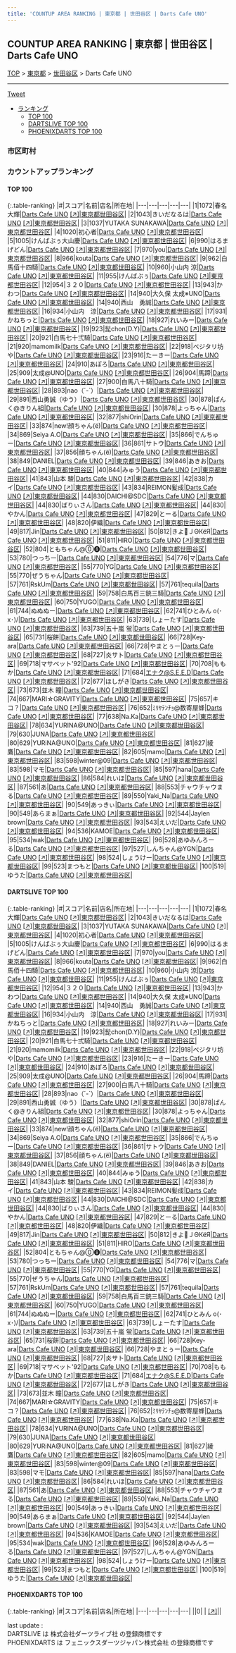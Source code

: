 ```yaml
---
title: 'COUNTUP AREA RANKING | 東京都 | 世田谷区 | Darts Cafe UNO'
---
```

## COUNTUP AREA RANKING | 東京都 | 世田谷区 | Darts Cafe UNO

[TOP](/darts/rank/) > [東京都](/darts/rank/東京都/) > [世田谷区](/darts/rank/東京都/世田谷区/) > Darts Cafe UNO

___

<a href="https://twitter.com/share?ref_src=twsrc%5Etfw" data-text="COUNTUP AREA RANKING | 東京都世田谷区Darts Cafe UNO" class="twitter-share-button" data-hashtags="DARTSLIVE,PHOENIXDARTS,darts,ダーツ" data-show-count="false">Tweet</a>

* [ランキング](#カウントアップランキング)
    * [TOP 100](#top-100)
    * [DARTSLIVE TOP 100](#dartslive-top-100)
    * [PHOENIXDARTS TOP 100](#phoenixdarts-top-100)

### 市区町村

<ul>

</ul>

### カウントアップランキング

#### TOP 100



{:.table-ranking}
|#|スコア|名前|店名|所在地|
|---|---|---|---|---|
|1|1072|<span class="rank-name-dl">春名 大輝</span>|<a href="/darts/rank/shops/db6a1826baa3537f774c926eb736cb5a.html">Darts Cafe UNO</a> <a href="https://search.dartslive.com/jp/shop/db6a1826baa3537f774c926eb736cb5a">[↗]</a>|<a href="/darts/rank/東京都/世田谷区">東京都世田谷区</a>|
|2|1043|<span class="rank-name-dl">きいだなるは</span>|<a href="/darts/rank/shops/db6a1826baa3537f774c926eb736cb5a.html">Darts Cafe UNO</a> <a href="https://search.dartslive.com/jp/shop/db6a1826baa3537f774c926eb736cb5a">[↗]</a>|<a href="/darts/rank/東京都/世田谷区">東京都世田谷区</a>|
|3|1037|<span class="rank-name-dl">YUTAKA SUNAKAWA</span>|<a href="/darts/rank/shops/db6a1826baa3537f774c926eb736cb5a.html">Darts Cafe UNO</a> <a href="https://search.dartslive.com/jp/shop/db6a1826baa3537f774c926eb736cb5a">[↗]</a>|<a href="/darts/rank/東京都/世田谷区">東京都世田谷区</a>|
|4|1020|<span class="rank-name-dl">初心者</span>|<a href="/darts/rank/shops/db6a1826baa3537f774c926eb736cb5a.html">Darts Cafe UNO</a> <a href="https://search.dartslive.com/jp/shop/db6a1826baa3537f774c926eb736cb5a">[↗]</a>|<a href="/darts/rank/東京都/世田谷区">東京都世田谷区</a>|
|5|1005|<span class="rank-name-dl">けんばぶぅ大山慶</span>|<a href="/darts/rank/shops/db6a1826baa3537f774c926eb736cb5a.html">Darts Cafe UNO</a> <a href="https://search.dartslive.com/jp/shop/db6a1826baa3537f774c926eb736cb5a">[↗]</a>|<a href="/darts/rank/東京都/世田谷区">東京都世田谷区</a>|
|6|990|<span class="rank-name-dl">はるまげどん</span>|<a href="/darts/rank/shops/db6a1826baa3537f774c926eb736cb5a.html">Darts Cafe UNO</a> <a href="https://search.dartslive.com/jp/shop/db6a1826baa3537f774c926eb736cb5a">[↗]</a>|<a href="/darts/rank/東京都/世田谷区">東京都世田谷区</a>|
|7|970|<span class="rank-name-dl">you</span>|<a href="/darts/rank/shops/db6a1826baa3537f774c926eb736cb5a.html">Darts Cafe UNO</a> <a href="https://search.dartslive.com/jp/shop/db6a1826baa3537f774c926eb736cb5a">[↗]</a>|<a href="/darts/rank/東京都/世田谷区">東京都世田谷区</a>|
|8|966|<span class="rank-name-dl">kouta</span>|<a href="/darts/rank/shops/db6a1826baa3537f774c926eb736cb5a.html">Darts Cafe UNO</a> <a href="https://search.dartslive.com/jp/shop/db6a1826baa3537f774c926eb736cb5a">[↗]</a>|<a href="/darts/rank/東京都/世田谷区">東京都世田谷区</a>|
|9|962|<span class="rank-name-dl">白馬佰十四騎</span>|<a href="/darts/rank/shops/db6a1826baa3537f774c926eb736cb5a.html">Darts Cafe UNO</a> <a href="https://search.dartslive.com/jp/shop/db6a1826baa3537f774c926eb736cb5a">[↗]</a>|<a href="/darts/rank/東京都/世田谷区">東京都世田谷区</a>|
|10|960|<span class="rank-name-dl">小山内 涼</span>|<a href="/darts/rank/shops/db6a1826baa3537f774c926eb736cb5a.html">Darts Cafe UNO</a> <a href="https://search.dartslive.com/jp/shop/db6a1826baa3537f774c926eb736cb5a">[↗]</a>|<a href="/darts/rank/東京都/世田谷区">東京都世田谷区</a>|
|11|955|<span class="rank-name-dl">けんばぶぅ</span>|<a href="/darts/rank/shops/db6a1826baa3537f774c926eb736cb5a.html">Darts Cafe UNO</a> <a href="https://search.dartslive.com/jp/shop/db6a1826baa3537f774c926eb736cb5a">[↗]</a>|<a href="/darts/rank/東京都/世田谷区">東京都世田谷区</a>|
|12|954|<span class="rank-name-dl">３２０</span>|<a href="/darts/rank/shops/db6a1826baa3537f774c926eb736cb5a.html">Darts Cafe UNO</a> <a href="https://search.dartslive.com/jp/shop/db6a1826baa3537f774c926eb736cb5a">[↗]</a>|<a href="/darts/rank/東京都/世田谷区">東京都世田谷区</a>|
|13|943|<span class="rank-name-dl">かわつ</span>|<a href="/darts/rank/shops/db6a1826baa3537f774c926eb736cb5a.html">Darts Cafe UNO</a> <a href="https://search.dartslive.com/jp/shop/db6a1826baa3537f774c926eb736cb5a">[↗]</a>|<a href="/darts/rank/東京都/世田谷区">東京都世田谷区</a>|
|14|940|<span class="rank-name-dl">大久保 太成※UNO</span>|<a href="/darts/rank/shops/db6a1826baa3537f774c926eb736cb5a.html">Darts Cafe UNO</a> <a href="https://search.dartslive.com/jp/shop/db6a1826baa3537f774c926eb736cb5a">[↗]</a>|<a href="/darts/rank/東京都/世田谷区">東京都世田谷区</a>|
|14|940|<span class="rank-name-dl">西山　勇誠</span>|<a href="/darts/rank/shops/db6a1826baa3537f774c926eb736cb5a.html">Darts Cafe UNO</a> <a href="https://search.dartslive.com/jp/shop/db6a1826baa3537f774c926eb736cb5a">[↗]</a>|<a href="/darts/rank/東京都/世田谷区">東京都世田谷区</a>|
|16|934|<span class="rank-name-dl">小山内　涼</span>|<a href="/darts/rank/shops/db6a1826baa3537f774c926eb736cb5a.html">Darts Cafe UNO</a> <a href="https://search.dartslive.com/jp/shop/db6a1826baa3537f774c926eb736cb5a">[↗]</a>|<a href="/darts/rank/東京都/世田谷区">東京都世田谷区</a>|
|17|931|<span class="rank-name-dl">かねちっと</span>|<a href="/darts/rank/shops/db6a1826baa3537f774c926eb736cb5a.html">Darts Cafe UNO</a> <a href="https://search.dartslive.com/jp/shop/db6a1826baa3537f774c926eb736cb5a">[↗]</a>|<a href="/darts/rank/東京都/世田谷区">東京都世田谷区</a>|
|18|927|<span class="rank-name-dl">れいみー</span>|<a href="/darts/rank/shops/db6a1826baa3537f774c926eb736cb5a.html">Darts Cafe UNO</a> <a href="https://search.dartslive.com/jp/shop/db6a1826baa3537f774c926eb736cb5a">[↗]</a>|<a href="/darts/rank/東京都/世田谷区">東京都世田谷区</a>|
|19|923|<span class="rank-name-dl">髭chon(D.Y)</span>|<a href="/darts/rank/shops/db6a1826baa3537f774c926eb736cb5a.html">Darts Cafe UNO</a> <a href="https://search.dartslive.com/jp/shop/db6a1826baa3537f774c926eb736cb5a">[↗]</a>|<a href="/darts/rank/東京都/世田谷区">東京都世田谷区</a>|
|20|921|<span class="rank-name-dl">白馬七十弍騎</span>|<a href="/darts/rank/shops/db6a1826baa3537f774c926eb736cb5a.html">Darts Cafe UNO</a> <a href="https://search.dartslive.com/jp/shop/db6a1826baa3537f774c926eb736cb5a">[↗]</a>|<a href="/darts/rank/東京都/世田谷区">東京都世田谷区</a>|
|21|920|<span class="rank-name-dl">mamomilk</span>|<a href="/darts/rank/shops/db6a1826baa3537f774c926eb736cb5a.html">Darts Cafe UNO</a> <a href="https://search.dartslive.com/jp/shop/db6a1826baa3537f774c926eb736cb5a">[↗]</a>|<a href="/darts/rank/東京都/世田谷区">東京都世田谷区</a>|
|22|918|<span class="rank-name-dl">ベジタリ坊や</span>|<a href="/darts/rank/shops/db6a1826baa3537f774c926eb736cb5a.html">Darts Cafe UNO</a> <a href="https://search.dartslive.com/jp/shop/db6a1826baa3537f774c926eb736cb5a">[↗]</a>|<a href="/darts/rank/東京都/世田谷区">東京都世田谷区</a>|
|23|916|<span class="rank-name-dl">たーきー</span>|<a href="/darts/rank/shops/db6a1826baa3537f774c926eb736cb5a.html">Darts Cafe UNO</a> <a href="https://search.dartslive.com/jp/shop/db6a1826baa3537f774c926eb736cb5a">[↗]</a>|<a href="/darts/rank/東京都/世田谷区">東京都世田谷区</a>|
|24|910|<span class="rank-name-dl">あぽろ</span>|<a href="/darts/rank/shops/db6a1826baa3537f774c926eb736cb5a.html">Darts Cafe UNO</a> <a href="https://search.dartslive.com/jp/shop/db6a1826baa3537f774c926eb736cb5a">[↗]</a>|<a href="/darts/rank/東京都/世田谷区">東京都世田谷区</a>|
|25|909|<span class="rank-name-dl">太成@UNO</span>|<a href="/darts/rank/shops/db6a1826baa3537f774c926eb736cb5a.html">Darts Cafe UNO</a> <a href="https://search.dartslive.com/jp/shop/db6a1826baa3537f774c926eb736cb5a">[↗]</a>|<a href="/darts/rank/東京都/世田谷区">東京都世田谷区</a>|
|26|904|<span class="rank-name-dl">馬蹄</span>|<a href="/darts/rank/shops/db6a1826baa3537f774c926eb736cb5a.html">Darts Cafe UNO</a> <a href="https://search.dartslive.com/jp/shop/db6a1826baa3537f774c926eb736cb5a">[↗]</a>|<a href="/darts/rank/東京都/世田谷区">東京都世田谷区</a>|
|27|900|<span class="rank-name-dl">白馬八十騎</span>|<a href="/darts/rank/shops/db6a1826baa3537f774c926eb736cb5a.html">Darts Cafe UNO</a> <a href="https://search.dartslive.com/jp/shop/db6a1826baa3537f774c926eb736cb5a">[↗]</a>|<a href="/darts/rank/東京都/世田谷区">東京都世田谷区</a>|
|28|893|<span class="rank-name-dl">nao（´-`）</span>|<a href="/darts/rank/shops/db6a1826baa3537f774c926eb736cb5a.html">Darts Cafe UNO</a> <a href="https://search.dartslive.com/jp/shop/db6a1826baa3537f774c926eb736cb5a">[↗]</a>|<a href="/darts/rank/東京都/世田谷区">東京都世田谷区</a>|
|29|891|<span class="rank-name-dl">西山勇誠（ゆう）</span>|<a href="/darts/rank/shops/db6a1826baa3537f774c926eb736cb5a.html">Darts Cafe UNO</a> <a href="https://search.dartslive.com/jp/shop/db6a1826baa3537f774c926eb736cb5a">[↗]</a>|<a href="/darts/rank/東京都/世田谷区">東京都世田谷区</a>|
|30|878|<span class="rank-name-dl">ぱんく@きりん組</span>|<a href="/darts/rank/shops/db6a1826baa3537f774c926eb736cb5a.html">Darts Cafe UNO</a> <a href="https://search.dartslive.com/jp/shop/db6a1826baa3537f774c926eb736cb5a">[↗]</a>|<a href="/darts/rank/東京都/世田谷区">東京都世田谷区</a>|
|30|878|<span class="rank-name-dl">よっちゃん</span>|<a href="/darts/rank/shops/db6a1826baa3537f774c926eb736cb5a.html">Darts Cafe UNO</a> <a href="https://search.dartslive.com/jp/shop/db6a1826baa3537f774c926eb736cb5a">[↗]</a>|<a href="/darts/rank/東京都/世田谷区">東京都世田谷区</a>|
|32|877|<span class="rank-name-dl">shiOrin</span>|<a href="/darts/rank/shops/db6a1826baa3537f774c926eb736cb5a.html">Darts Cafe UNO</a> <a href="https://search.dartslive.com/jp/shop/db6a1826baa3537f774c926eb736cb5a">[↗]</a>|<a href="/darts/rank/東京都/世田谷区">東京都世田谷区</a>|
|33|874|<span class="rank-name-dl">new!顔ちゃん(ё)</span>|<a href="/darts/rank/shops/db6a1826baa3537f774c926eb736cb5a.html">Darts Cafe UNO</a> <a href="https://search.dartslive.com/jp/shop/db6a1826baa3537f774c926eb736cb5a">[↗]</a>|<a href="/darts/rank/東京都/世田谷区">東京都世田谷区</a>|
|34|869|<span class="rank-name-dl">Seiya A.O</span>|<a href="/darts/rank/shops/db6a1826baa3537f774c926eb736cb5a.html">Darts Cafe UNO</a> <a href="https://search.dartslive.com/jp/shop/db6a1826baa3537f774c926eb736cb5a">[↗]</a>|<a href="/darts/rank/東京都/世田谷区">東京都世田谷区</a>|
|35|866|<span class="rank-name-dl">でんちゅー</span>|<a href="/darts/rank/shops/db6a1826baa3537f774c926eb736cb5a.html">Darts Cafe UNO</a> <a href="https://search.dartslive.com/jp/shop/db6a1826baa3537f774c926eb736cb5a">[↗]</a>|<a href="/darts/rank/東京都/世田谷区">東京都世田谷区</a>|
|36|861|<span class="rank-name-dl">サトウ</span>|<a href="/darts/rank/shops/db6a1826baa3537f774c926eb736cb5a.html">Darts Cafe UNO</a> <a href="https://search.dartslive.com/jp/shop/db6a1826baa3537f774c926eb736cb5a">[↗]</a>|<a href="/darts/rank/東京都/世田谷区">東京都世田谷区</a>|
|37|856|<span class="rank-name-dl">顔ちゃん(ё)</span>|<a href="/darts/rank/shops/db6a1826baa3537f774c926eb736cb5a.html">Darts Cafe UNO</a> <a href="https://search.dartslive.com/jp/shop/db6a1826baa3537f774c926eb736cb5a">[↗]</a>|<a href="/darts/rank/東京都/世田谷区">東京都世田谷区</a>|
|38|849|<span class="rank-name-dl">DANIEL</span>|<a href="/darts/rank/shops/db6a1826baa3537f774c926eb736cb5a.html">Darts Cafe UNO</a> <a href="https://search.dartslive.com/jp/shop/db6a1826baa3537f774c926eb736cb5a">[↗]</a>|<a href="/darts/rank/東京都/世田谷区">東京都世田谷区</a>|
|39|846|<span class="rank-name-dl">あきお</span>|<a href="/darts/rank/shops/db6a1826baa3537f774c926eb736cb5a.html">Darts Cafe UNO</a> <a href="https://search.dartslive.com/jp/shop/db6a1826baa3537f774c926eb736cb5a">[↗]</a>|<a href="/darts/rank/東京都/世田谷区">東京都世田谷区</a>|
|40|844|<span class="rank-name-dl">みゅう</span>|<a href="/darts/rank/shops/db6a1826baa3537f774c926eb736cb5a.html">Darts Cafe UNO</a> <a href="https://search.dartslive.com/jp/shop/db6a1826baa3537f774c926eb736cb5a">[↗]</a>|<a href="/darts/rank/東京都/世田谷区">東京都世田谷区</a>|
|41|843|<span class="rank-name-dl">山本 駿</span>|<a href="/darts/rank/shops/db6a1826baa3537f774c926eb736cb5a.html">Darts Cafe UNO</a> <a href="https://search.dartslive.com/jp/shop/db6a1826baa3537f774c926eb736cb5a">[↗]</a>|<a href="/darts/rank/東京都/世田谷区">東京都世田谷区</a>|
|42|838|<span class="rank-name-dl">カイ</span>|<a href="/darts/rank/shops/db6a1826baa3537f774c926eb736cb5a.html">Darts Cafe UNO</a> <a href="https://search.dartslive.com/jp/shop/db6a1826baa3537f774c926eb736cb5a">[↗]</a>|<a href="/darts/rank/東京都/世田谷区">東京都世田谷区</a>|
|43|834|<span class="rank-name-dl">REIMON髪成</span>|<a href="/darts/rank/shops/db6a1826baa3537f774c926eb736cb5a.html">Darts Cafe UNO</a> <a href="https://search.dartslive.com/jp/shop/db6a1826baa3537f774c926eb736cb5a">[↗]</a>|<a href="/darts/rank/東京都/世田谷区">東京都世田谷区</a>|
|44|830|<span class="rank-name-dl">DAICHI@SDC</span>|<a href="/darts/rank/shops/db6a1826baa3537f774c926eb736cb5a.html">Darts Cafe UNO</a> <a href="https://search.dartslive.com/jp/shop/db6a1826baa3537f774c926eb736cb5a">[↗]</a>|<a href="/darts/rank/東京都/世田谷区">東京都世田谷区</a>|
|44|830|<span class="rank-name-dl">ばりぃさん</span>|<a href="/darts/rank/shops/db6a1826baa3537f774c926eb736cb5a.html">Darts Cafe UNO</a> <a href="https://search.dartslive.com/jp/shop/db6a1826baa3537f774c926eb736cb5a">[↗]</a>|<a href="/darts/rank/東京都/世田谷区">東京都世田谷区</a>|
|44|830|<span class="rank-name-dl">やかん</span>|<a href="/darts/rank/shops/db6a1826baa3537f774c926eb736cb5a.html">Darts Cafe UNO</a> <a href="https://search.dartslive.com/jp/shop/db6a1826baa3537f774c926eb736cb5a">[↗]</a>|<a href="/darts/rank/東京都/世田谷区">東京都世田谷区</a>|
|47|829|<span class="rank-name-dl">とーる</span>|<a href="/darts/rank/shops/db6a1826baa3537f774c926eb736cb5a.html">Darts Cafe UNO</a> <a href="https://search.dartslive.com/jp/shop/db6a1826baa3537f774c926eb736cb5a">[↗]</a>|<a href="/darts/rank/東京都/世田谷区">東京都世田谷区</a>|
|48|820|<span class="rank-name-dl">伊織</span>|<a href="/darts/rank/shops/db6a1826baa3537f774c926eb736cb5a.html">Darts Cafe UNO</a> <a href="https://search.dartslive.com/jp/shop/db6a1826baa3537f774c926eb736cb5a">[↗]</a>|<a href="/darts/rank/東京都/世田谷区">東京都世田谷区</a>|
|49|817|<span class="rank-name-dl">Jin</span>|<a href="/darts/rank/shops/db6a1826baa3537f774c926eb736cb5a.html">Darts Cafe UNO</a> <a href="https://search.dartslive.com/jp/shop/db6a1826baa3537f774c926eb736cb5a">[↗]</a>|<a href="/darts/rank/東京都/世田谷区">東京都世田谷区</a>|
|50|812|<span class="rank-name-dl">きよＪΘКёЯ</span>|<a href="/darts/rank/shops/db6a1826baa3537f774c926eb736cb5a.html">Darts Cafe UNO</a> <a href="https://search.dartslive.com/jp/shop/db6a1826baa3537f774c926eb736cb5a">[↗]</a>|<a href="/darts/rank/東京都/世田谷区">東京都世田谷区</a>|
|51|811|<span class="rank-name-dl">HIRO</span>|<a href="/darts/rank/shops/db6a1826baa3537f774c926eb736cb5a.html">Darts Cafe UNO</a> <a href="https://search.dartslive.com/jp/shop/db6a1826baa3537f774c926eb736cb5a">[↗]</a>|<a href="/darts/rank/東京都/世田谷区">東京都世田谷区</a>|
|52|804|<span class="rank-name-dl">ともちゃん@⓪❽</span>|<a href="/darts/rank/shops/db6a1826baa3537f774c926eb736cb5a.html">Darts Cafe UNO</a> <a href="https://search.dartslive.com/jp/shop/db6a1826baa3537f774c926eb736cb5a">[↗]</a>|<a href="/darts/rank/東京都/世田谷区">東京都世田谷区</a>|
|53|780|<span class="rank-name-dl">つっちー</span>|<a href="/darts/rank/shops/db6a1826baa3537f774c926eb736cb5a.html">Darts Cafe UNO</a> <a href="https://search.dartslive.com/jp/shop/db6a1826baa3537f774c926eb736cb5a">[↗]</a>|<a href="/darts/rank/東京都/世田谷区">東京都世田谷区</a>|
|54|776|<span class="rank-name-dl">マ</span>|<a href="/darts/rank/shops/db6a1826baa3537f774c926eb736cb5a.html">Darts Cafe UNO</a> <a href="https://search.dartslive.com/jp/shop/db6a1826baa3537f774c926eb736cb5a">[↗]</a>|<a href="/darts/rank/東京都/世田谷区">東京都世田谷区</a>|
|55|770|<span class="rank-name-dl">YG</span>|<a href="/darts/rank/shops/db6a1826baa3537f774c926eb736cb5a.html">Darts Cafe UNO</a> <a href="https://search.dartslive.com/jp/shop/db6a1826baa3537f774c926eb736cb5a">[↗]</a>|<a href="/darts/rank/東京都/世田谷区">東京都世田谷区</a>|
|55|770|<span class="rank-name-dl">ぜうちゃん</span>|<a href="/darts/rank/shops/db6a1826baa3537f774c926eb736cb5a.html">Darts Cafe UNO</a> <a href="https://search.dartslive.com/jp/shop/db6a1826baa3537f774c926eb736cb5a">[↗]</a>|<a href="/darts/rank/東京都/世田谷区">東京都世田谷区</a>|
|57|761|<span class="rank-name-dl">RskUm</span>|<a href="/darts/rank/shops/db6a1826baa3537f774c926eb736cb5a.html">Darts Cafe UNO</a> <a href="https://search.dartslive.com/jp/shop/db6a1826baa3537f774c926eb736cb5a">[↗]</a>|<a href="/darts/rank/東京都/世田谷区">東京都世田谷区</a>|
|57|761|<span class="rank-name-dl">tequila</span>|<a href="/darts/rank/shops/db6a1826baa3537f774c926eb736cb5a.html">Darts Cafe UNO</a> <a href="https://search.dartslive.com/jp/shop/db6a1826baa3537f774c926eb736cb5a">[↗]</a>|<a href="/darts/rank/東京都/世田谷区">東京都世田谷区</a>|
|59|758|<span class="rank-name-dl">白馬百三銃三騎</span>|<a href="/darts/rank/shops/db6a1826baa3537f774c926eb736cb5a.html">Darts Cafe UNO</a> <a href="https://search.dartslive.com/jp/shop/db6a1826baa3537f774c926eb736cb5a">[↗]</a>|<a href="/darts/rank/東京都/世田谷区">東京都世田谷区</a>|
|60|750|<span class="rank-name-dl">YUGO</span>|<a href="/darts/rank/shops/db6a1826baa3537f774c926eb736cb5a.html">Darts Cafe UNO</a> <a href="https://search.dartslive.com/jp/shop/db6a1826baa3537f774c926eb736cb5a">[↗]</a>|<a href="/darts/rank/東京都/世田谷区">東京都世田谷区</a>|
|61|744|<span class="rank-name-dl">ぬぬぬー</span>|<a href="/darts/rank/shops/db6a1826baa3537f774c926eb736cb5a.html">Darts Cafe UNO</a> <a href="https://search.dartslive.com/jp/shop/db6a1826baa3537f774c926eb736cb5a">[↗]</a>|<a href="/darts/rank/東京都/世田谷区">東京都世田谷区</a>|
|62|741|<span class="rank-name-dl">ひとみん o(･x･)/</span>|<a href="/darts/rank/shops/db6a1826baa3537f774c926eb736cb5a.html">Darts Cafe UNO</a> <a href="https://search.dartslive.com/jp/shop/db6a1826baa3537f774c926eb736cb5a">[↗]</a>|<a href="/darts/rank/東京都/世田谷区">東京都世田谷区</a>|
|63|739|<span class="rank-name-dl">しょーたす</span>|<a href="/darts/rank/shops/db6a1826baa3537f774c926eb736cb5a.html">Darts Cafe UNO</a> <a href="https://search.dartslive.com/jp/shop/db6a1826baa3537f774c926eb736cb5a">[↗]</a>|<a href="/darts/rank/東京都/世田谷区">東京都世田谷区</a>|
|63|739|<span class="rank-name-dl">五十嵐 蛍</span>|<a href="/darts/rank/shops/db6a1826baa3537f774c926eb736cb5a.html">Darts Cafe UNO</a> <a href="https://search.dartslive.com/jp/shop/db6a1826baa3537f774c926eb736cb5a">[↗]</a>|<a href="/darts/rank/東京都/世田谷区">東京都世田谷区</a>|
|65|731|<span class="rank-name-dl">桜餅</span>|<a href="/darts/rank/shops/db6a1826baa3537f774c926eb736cb5a.html">Darts Cafe UNO</a> <a href="https://search.dartslive.com/jp/shop/db6a1826baa3537f774c926eb736cb5a">[↗]</a>|<a href="/darts/rank/東京都/世田谷区">東京都世田谷区</a>|
|66|728|<span class="rank-name-dl">Key-ara</span>|<a href="/darts/rank/shops/db6a1826baa3537f774c926eb736cb5a.html">Darts Cafe UNO</a> <a href="https://search.dartslive.com/jp/shop/db6a1826baa3537f774c926eb736cb5a">[↗]</a>|<a href="/darts/rank/東京都/世田谷区">東京都世田谷区</a>|
|66|728|<span class="rank-name-dl">やまとぅー</span>|<a href="/darts/rank/shops/db6a1826baa3537f774c926eb736cb5a.html">Darts Cafe UNO</a> <a href="https://search.dartslive.com/jp/shop/db6a1826baa3537f774c926eb736cb5a">[↗]</a>|<a href="/darts/rank/東京都/世田谷区">東京都世田谷区</a>|
|68|727|<span class="rank-name-dl">炎サト</span>|<a href="/darts/rank/shops/db6a1826baa3537f774c926eb736cb5a.html">Darts Cafe UNO</a> <a href="https://search.dartslive.com/jp/shop/db6a1826baa3537f774c926eb736cb5a">[↗]</a>|<a href="/darts/rank/東京都/世田谷区">東京都世田谷区</a>|
|69|718|<span class="rank-name-dl">マサベット&#x27;92</span>|<a href="/darts/rank/shops/db6a1826baa3537f774c926eb736cb5a.html">Darts Cafe UNO</a> <a href="https://search.dartslive.com/jp/shop/db6a1826baa3537f774c926eb736cb5a">[↗]</a>|<a href="/darts/rank/東京都/世田谷区">東京都世田谷区</a>|
|70|708|<span class="rank-name-dl">ももか</span>|<a href="/darts/rank/shops/db6a1826baa3537f774c926eb736cb5a.html">Darts Cafe UNO</a> <a href="https://search.dartslive.com/jp/shop/db6a1826baa3537f774c926eb736cb5a">[↗]</a>|<a href="/darts/rank/東京都/世田谷区">東京都世田谷区</a>|
|71|684|<span class="rank-name-dl">エナク@S.E.E.D</span>|<a href="/darts/rank/shops/db6a1826baa3537f774c926eb736cb5a.html">Darts Cafe UNO</a> <a href="https://search.dartslive.com/jp/shop/db6a1826baa3537f774c926eb736cb5a">[↗]</a>|<a href="/darts/rank/東京都/世田谷区">東京都世田谷区</a>|
|72|677|<span class="rank-name-dl">ほしがき</span>|<a href="/darts/rank/shops/db6a1826baa3537f774c926eb736cb5a.html">Darts Cafe UNO</a> <a href="https://search.dartslive.com/jp/shop/db6a1826baa3537f774c926eb736cb5a">[↗]</a>|<a href="/darts/rank/東京都/世田谷区">東京都世田谷区</a>|
|73|673|<span class="rank-name-dl">並木 瞳</span>|<a href="/darts/rank/shops/db6a1826baa3537f774c926eb736cb5a.html">Darts Cafe UNO</a> <a href="https://search.dartslive.com/jp/shop/db6a1826baa3537f774c926eb736cb5a">[↗]</a>|<a href="/darts/rank/東京都/世田谷区">東京都世田谷区</a>|
|74|667|<span class="rank-name-dl">MARI☆GRAVITY</span>|<a href="/darts/rank/shops/db6a1826baa3537f774c926eb736cb5a.html">Darts Cafe UNO</a> <a href="https://search.dartslive.com/jp/shop/db6a1826baa3537f774c926eb736cb5a">[↗]</a>|<a href="/darts/rank/東京都/世田谷区">東京都世田谷区</a>|
|75|657|<span class="rank-name-dl">キコ？</span>|<a href="/darts/rank/shops/db6a1826baa3537f774c926eb736cb5a.html">Darts Cafe UNO</a> <a href="https://search.dartslive.com/jp/shop/db6a1826baa3537f774c926eb736cb5a">[↗]</a>|<a href="/darts/rank/東京都/世田谷区">東京都世田谷区</a>|
|76|652|<span class="rank-name-dl">ﾐﾘﾔﾃﾝﾁｮ@数寄屋蜂</span>|<a href="/darts/rank/shops/db6a1826baa3537f774c926eb736cb5a.html">Darts Cafe UNO</a> <a href="https://search.dartslive.com/jp/shop/db6a1826baa3537f774c926eb736cb5a">[↗]</a>|<a href="/darts/rank/東京都/世田谷区">東京都世田谷区</a>|
|77|638|<span class="rank-name-dl">Na.Ka</span>|<a href="/darts/rank/shops/db6a1826baa3537f774c926eb736cb5a.html">Darts Cafe UNO</a> <a href="https://search.dartslive.com/jp/shop/db6a1826baa3537f774c926eb736cb5a">[↗]</a>|<a href="/darts/rank/東京都/世田谷区">東京都世田谷区</a>|
|78|634|<span class="rank-name-dl">YURINA@UNO</span>|<a href="/darts/rank/shops/db6a1826baa3537f774c926eb736cb5a.html">Darts Cafe UNO</a> <a href="https://search.dartslive.com/jp/shop/db6a1826baa3537f774c926eb736cb5a">[↗]</a>|<a href="/darts/rank/東京都/世田谷区">東京都世田谷区</a>|
|79|630|<span class="rank-name-dl">JUNA</span>|<a href="/darts/rank/shops/db6a1826baa3537f774c926eb736cb5a.html">Darts Cafe UNO</a> <a href="https://search.dartslive.com/jp/shop/db6a1826baa3537f774c926eb736cb5a">[↗]</a>|<a href="/darts/rank/東京都/世田谷区">東京都世田谷区</a>|
|80|629|<span class="rank-name-dl">YURiNA@UNO</span>|<a href="/darts/rank/shops/db6a1826baa3537f774c926eb736cb5a.html">Darts Cafe UNO</a> <a href="https://search.dartslive.com/jp/shop/db6a1826baa3537f774c926eb736cb5a">[↗]</a>|<a href="/darts/rank/東京都/世田谷区">東京都世田谷区</a>|
|81|627|<span class="rank-name-dl">綾鷹</span>|<a href="/darts/rank/shops/db6a1826baa3537f774c926eb736cb5a.html">Darts Cafe UNO</a> <a href="https://search.dartslive.com/jp/shop/db6a1826baa3537f774c926eb736cb5a">[↗]</a>|<a href="/darts/rank/東京都/世田谷区">東京都世田谷区</a>|
|82|605|<span class="rank-name-dl">mamo</span>|<a href="/darts/rank/shops/db6a1826baa3537f774c926eb736cb5a.html">Darts Cafe UNO</a> <a href="https://search.dartslive.com/jp/shop/db6a1826baa3537f774c926eb736cb5a">[↗]</a>|<a href="/darts/rank/東京都/世田谷区">東京都世田谷区</a>|
|83|598|<span class="rank-name-dl">winter@09</span>|<a href="/darts/rank/shops/db6a1826baa3537f774c926eb736cb5a.html">Darts Cafe UNO</a> <a href="https://search.dartslive.com/jp/shop/db6a1826baa3537f774c926eb736cb5a">[↗]</a>|<a href="/darts/rank/東京都/世田谷区">東京都世田谷区</a>|
|83|598|<span class="rank-name-dl">マモ</span>|<a href="/darts/rank/shops/db6a1826baa3537f774c926eb736cb5a.html">Darts Cafe UNO</a> <a href="https://search.dartslive.com/jp/shop/db6a1826baa3537f774c926eb736cb5a">[↗]</a>|<a href="/darts/rank/東京都/世田谷区">東京都世田谷区</a>|
|85|597|<span class="rank-name-dl">hana</span>|<a href="/darts/rank/shops/db6a1826baa3537f774c926eb736cb5a.html">Darts Cafe UNO</a> <a href="https://search.dartslive.com/jp/shop/db6a1826baa3537f774c926eb736cb5a">[↗]</a>|<a href="/darts/rank/東京都/世田谷区">東京都世田谷区</a>|
|86|584|<span class="rank-name-dl">れいほ</span>|<a href="/darts/rank/shops/db6a1826baa3537f774c926eb736cb5a.html">Darts Cafe UNO</a> <a href="https://search.dartslive.com/jp/shop/db6a1826baa3537f774c926eb736cb5a">[↗]</a>|<a href="/darts/rank/東京都/世田谷区">東京都世田谷区</a>|
|87|561|<span class="rank-name-dl">あ</span>|<a href="/darts/rank/shops/db6a1826baa3537f774c926eb736cb5a.html">Darts Cafe UNO</a> <a href="https://search.dartslive.com/jp/shop/db6a1826baa3537f774c926eb736cb5a">[↗]</a>|<a href="/darts/rank/東京都/世田谷区">東京都世田谷区</a>|
|88|553|<span class="rank-name-dl">チャウチャウまる</span>|<a href="/darts/rank/shops/db6a1826baa3537f774c926eb736cb5a.html">Darts Cafe UNO</a> <a href="https://search.dartslive.com/jp/shop/db6a1826baa3537f774c926eb736cb5a">[↗]</a>|<a href="/darts/rank/東京都/世田谷区">東京都世田谷区</a>|
|89|550|<span class="rank-name-dl">Yaki_Na</span>|<a href="/darts/rank/shops/db6a1826baa3537f774c926eb736cb5a.html">Darts Cafe UNO</a> <a href="https://search.dartslive.com/jp/shop/db6a1826baa3537f774c926eb736cb5a">[↗]</a>|<a href="/darts/rank/東京都/世田谷区">東京都世田谷区</a>|
|90|549|<span class="rank-name-dl">あっきぃ</span>|<a href="/darts/rank/shops/db6a1826baa3537f774c926eb736cb5a.html">Darts Cafe UNO</a> <a href="https://search.dartslive.com/jp/shop/db6a1826baa3537f774c926eb736cb5a">[↗]</a>|<a href="/darts/rank/東京都/世田谷区">東京都世田谷区</a>|
|90|549|<span class="rank-name-dl">あらまぁ</span>|<a href="/darts/rank/shops/db6a1826baa3537f774c926eb736cb5a.html">Darts Cafe UNO</a> <a href="https://search.dartslive.com/jp/shop/db6a1826baa3537f774c926eb736cb5a">[↗]</a>|<a href="/darts/rank/東京都/世田谷区">東京都世田谷区</a>|
|92|544|<span class="rank-name-dl">Jaylen brown</span>|<a href="/darts/rank/shops/db6a1826baa3537f774c926eb736cb5a.html">Darts Cafe UNO</a> <a href="https://search.dartslive.com/jp/shop/db6a1826baa3537f774c926eb736cb5a">[↗]</a>|<a href="/darts/rank/東京都/世田谷区">東京都世田谷区</a>|
|93|543|<span class="rank-name-dl">えいだ</span>|<a href="/darts/rank/shops/db6a1826baa3537f774c926eb736cb5a.html">Darts Cafe UNO</a> <a href="https://search.dartslive.com/jp/shop/db6a1826baa3537f774c926eb736cb5a">[↗]</a>|<a href="/darts/rank/東京都/世田谷区">東京都世田谷区</a>|
|94|536|<span class="rank-name-dl">KAMOE</span>|<a href="/darts/rank/shops/db6a1826baa3537f774c926eb736cb5a.html">Darts Cafe UNO</a> <a href="https://search.dartslive.com/jp/shop/db6a1826baa3537f774c926eb736cb5a">[↗]</a>|<a href="/darts/rank/東京都/世田谷区">東京都世田谷区</a>|
|95|534|<span class="rank-name-dl">wak</span>|<a href="/darts/rank/shops/db6a1826baa3537f774c926eb736cb5a.html">Darts Cafe UNO</a> <a href="https://search.dartslive.com/jp/shop/db6a1826baa3537f774c926eb736cb5a">[↗]</a>|<a href="/darts/rank/東京都/世田谷区">東京都世田谷区</a>|
|96|528|<span class="rank-name-dl">あゆみんろーる</span>|<a href="/darts/rank/shops/db6a1826baa3537f774c926eb736cb5a.html">Darts Cafe UNO</a> <a href="https://search.dartslive.com/jp/shop/db6a1826baa3537f774c926eb736cb5a">[↗]</a>|<a href="/darts/rank/東京都/世田谷区">東京都世田谷区</a>|
|97|527|<span class="rank-name-dl">しんちゃん@YGN</span>|<a href="/darts/rank/shops/db6a1826baa3537f774c926eb736cb5a.html">Darts Cafe UNO</a> <a href="https://search.dartslive.com/jp/shop/db6a1826baa3537f774c926eb736cb5a">[↗]</a>|<a href="/darts/rank/東京都/世田谷区">東京都世田谷区</a>|
|98|524|<span class="rank-name-dl">しょうけー</span>|<a href="/darts/rank/shops/db6a1826baa3537f774c926eb736cb5a.html">Darts Cafe UNO</a> <a href="https://search.dartslive.com/jp/shop/db6a1826baa3537f774c926eb736cb5a">[↗]</a>|<a href="/darts/rank/東京都/世田谷区">東京都世田谷区</a>|
|99|523|<span class="rank-name-dl">まつもと</span>|<a href="/darts/rank/shops/db6a1826baa3537f774c926eb736cb5a.html">Darts Cafe UNO</a> <a href="https://search.dartslive.com/jp/shop/db6a1826baa3537f774c926eb736cb5a">[↗]</a>|<a href="/darts/rank/東京都/世田谷区">東京都世田谷区</a>|
|100|519|<span class="rank-name-dl">ゆうた</span>|<a href="/darts/rank/shops/db6a1826baa3537f774c926eb736cb5a.html">Darts Cafe UNO</a> <a href="https://search.dartslive.com/jp/shop/db6a1826baa3537f774c926eb736cb5a">[↗]</a>|<a href="/darts/rank/東京都/世田谷区">東京都世田谷区</a>|


#### DARTSLIVE TOP 100



{:.table-ranking}
|#|スコア|名前|店名|所在地|
|---|---|---|---|---|
|1|1072|<span class="rank-name-dl">春名 大輝</span>|<a href="/darts/rank/shops/db6a1826baa3537f774c926eb736cb5a.html">Darts Cafe UNO</a> <a href="https://search.dartslive.com/jp/shop/db6a1826baa3537f774c926eb736cb5a">[↗]</a>|<a href="/darts/rank/東京都/世田谷区">東京都世田谷区</a>|
|2|1043|<span class="rank-name-dl">きいだなるは</span>|<a href="/darts/rank/shops/db6a1826baa3537f774c926eb736cb5a.html">Darts Cafe UNO</a> <a href="https://search.dartslive.com/jp/shop/db6a1826baa3537f774c926eb736cb5a">[↗]</a>|<a href="/darts/rank/東京都/世田谷区">東京都世田谷区</a>|
|3|1037|<span class="rank-name-dl">YUTAKA SUNAKAWA</span>|<a href="/darts/rank/shops/db6a1826baa3537f774c926eb736cb5a.html">Darts Cafe UNO</a> <a href="https://search.dartslive.com/jp/shop/db6a1826baa3537f774c926eb736cb5a">[↗]</a>|<a href="/darts/rank/東京都/世田谷区">東京都世田谷区</a>|
|4|1020|<span class="rank-name-dl">初心者</span>|<a href="/darts/rank/shops/db6a1826baa3537f774c926eb736cb5a.html">Darts Cafe UNO</a> <a href="https://search.dartslive.com/jp/shop/db6a1826baa3537f774c926eb736cb5a">[↗]</a>|<a href="/darts/rank/東京都/世田谷区">東京都世田谷区</a>|
|5|1005|<span class="rank-name-dl">けんばぶぅ大山慶</span>|<a href="/darts/rank/shops/db6a1826baa3537f774c926eb736cb5a.html">Darts Cafe UNO</a> <a href="https://search.dartslive.com/jp/shop/db6a1826baa3537f774c926eb736cb5a">[↗]</a>|<a href="/darts/rank/東京都/世田谷区">東京都世田谷区</a>|
|6|990|<span class="rank-name-dl">はるまげどん</span>|<a href="/darts/rank/shops/db6a1826baa3537f774c926eb736cb5a.html">Darts Cafe UNO</a> <a href="https://search.dartslive.com/jp/shop/db6a1826baa3537f774c926eb736cb5a">[↗]</a>|<a href="/darts/rank/東京都/世田谷区">東京都世田谷区</a>|
|7|970|<span class="rank-name-dl">you</span>|<a href="/darts/rank/shops/db6a1826baa3537f774c926eb736cb5a.html">Darts Cafe UNO</a> <a href="https://search.dartslive.com/jp/shop/db6a1826baa3537f774c926eb736cb5a">[↗]</a>|<a href="/darts/rank/東京都/世田谷区">東京都世田谷区</a>|
|8|966|<span class="rank-name-dl">kouta</span>|<a href="/darts/rank/shops/db6a1826baa3537f774c926eb736cb5a.html">Darts Cafe UNO</a> <a href="https://search.dartslive.com/jp/shop/db6a1826baa3537f774c926eb736cb5a">[↗]</a>|<a href="/darts/rank/東京都/世田谷区">東京都世田谷区</a>|
|9|962|<span class="rank-name-dl">白馬佰十四騎</span>|<a href="/darts/rank/shops/db6a1826baa3537f774c926eb736cb5a.html">Darts Cafe UNO</a> <a href="https://search.dartslive.com/jp/shop/db6a1826baa3537f774c926eb736cb5a">[↗]</a>|<a href="/darts/rank/東京都/世田谷区">東京都世田谷区</a>|
|10|960|<span class="rank-name-dl">小山内 涼</span>|<a href="/darts/rank/shops/db6a1826baa3537f774c926eb736cb5a.html">Darts Cafe UNO</a> <a href="https://search.dartslive.com/jp/shop/db6a1826baa3537f774c926eb736cb5a">[↗]</a>|<a href="/darts/rank/東京都/世田谷区">東京都世田谷区</a>|
|11|955|<span class="rank-name-dl">けんばぶぅ</span>|<a href="/darts/rank/shops/db6a1826baa3537f774c926eb736cb5a.html">Darts Cafe UNO</a> <a href="https://search.dartslive.com/jp/shop/db6a1826baa3537f774c926eb736cb5a">[↗]</a>|<a href="/darts/rank/東京都/世田谷区">東京都世田谷区</a>|
|12|954|<span class="rank-name-dl">３２０</span>|<a href="/darts/rank/shops/db6a1826baa3537f774c926eb736cb5a.html">Darts Cafe UNO</a> <a href="https://search.dartslive.com/jp/shop/db6a1826baa3537f774c926eb736cb5a">[↗]</a>|<a href="/darts/rank/東京都/世田谷区">東京都世田谷区</a>|
|13|943|<span class="rank-name-dl">かわつ</span>|<a href="/darts/rank/shops/db6a1826baa3537f774c926eb736cb5a.html">Darts Cafe UNO</a> <a href="https://search.dartslive.com/jp/shop/db6a1826baa3537f774c926eb736cb5a">[↗]</a>|<a href="/darts/rank/東京都/世田谷区">東京都世田谷区</a>|
|14|940|<span class="rank-name-dl">大久保 太成※UNO</span>|<a href="/darts/rank/shops/db6a1826baa3537f774c926eb736cb5a.html">Darts Cafe UNO</a> <a href="https://search.dartslive.com/jp/shop/db6a1826baa3537f774c926eb736cb5a">[↗]</a>|<a href="/darts/rank/東京都/世田谷区">東京都世田谷区</a>|
|14|940|<span class="rank-name-dl">西山　勇誠</span>|<a href="/darts/rank/shops/db6a1826baa3537f774c926eb736cb5a.html">Darts Cafe UNO</a> <a href="https://search.dartslive.com/jp/shop/db6a1826baa3537f774c926eb736cb5a">[↗]</a>|<a href="/darts/rank/東京都/世田谷区">東京都世田谷区</a>|
|16|934|<span class="rank-name-dl">小山内　涼</span>|<a href="/darts/rank/shops/db6a1826baa3537f774c926eb736cb5a.html">Darts Cafe UNO</a> <a href="https://search.dartslive.com/jp/shop/db6a1826baa3537f774c926eb736cb5a">[↗]</a>|<a href="/darts/rank/東京都/世田谷区">東京都世田谷区</a>|
|17|931|<span class="rank-name-dl">かねちっと</span>|<a href="/darts/rank/shops/db6a1826baa3537f774c926eb736cb5a.html">Darts Cafe UNO</a> <a href="https://search.dartslive.com/jp/shop/db6a1826baa3537f774c926eb736cb5a">[↗]</a>|<a href="/darts/rank/東京都/世田谷区">東京都世田谷区</a>|
|18|927|<span class="rank-name-dl">れいみー</span>|<a href="/darts/rank/shops/db6a1826baa3537f774c926eb736cb5a.html">Darts Cafe UNO</a> <a href="https://search.dartslive.com/jp/shop/db6a1826baa3537f774c926eb736cb5a">[↗]</a>|<a href="/darts/rank/東京都/世田谷区">東京都世田谷区</a>|
|19|923|<span class="rank-name-dl">髭chon(D.Y)</span>|<a href="/darts/rank/shops/db6a1826baa3537f774c926eb736cb5a.html">Darts Cafe UNO</a> <a href="https://search.dartslive.com/jp/shop/db6a1826baa3537f774c926eb736cb5a">[↗]</a>|<a href="/darts/rank/東京都/世田谷区">東京都世田谷区</a>|
|20|921|<span class="rank-name-dl">白馬七十弍騎</span>|<a href="/darts/rank/shops/db6a1826baa3537f774c926eb736cb5a.html">Darts Cafe UNO</a> <a href="https://search.dartslive.com/jp/shop/db6a1826baa3537f774c926eb736cb5a">[↗]</a>|<a href="/darts/rank/東京都/世田谷区">東京都世田谷区</a>|
|21|920|<span class="rank-name-dl">mamomilk</span>|<a href="/darts/rank/shops/db6a1826baa3537f774c926eb736cb5a.html">Darts Cafe UNO</a> <a href="https://search.dartslive.com/jp/shop/db6a1826baa3537f774c926eb736cb5a">[↗]</a>|<a href="/darts/rank/東京都/世田谷区">東京都世田谷区</a>|
|22|918|<span class="rank-name-dl">ベジタリ坊や</span>|<a href="/darts/rank/shops/db6a1826baa3537f774c926eb736cb5a.html">Darts Cafe UNO</a> <a href="https://search.dartslive.com/jp/shop/db6a1826baa3537f774c926eb736cb5a">[↗]</a>|<a href="/darts/rank/東京都/世田谷区">東京都世田谷区</a>|
|23|916|<span class="rank-name-dl">たーきー</span>|<a href="/darts/rank/shops/db6a1826baa3537f774c926eb736cb5a.html">Darts Cafe UNO</a> <a href="https://search.dartslive.com/jp/shop/db6a1826baa3537f774c926eb736cb5a">[↗]</a>|<a href="/darts/rank/東京都/世田谷区">東京都世田谷区</a>|
|24|910|<span class="rank-name-dl">あぽろ</span>|<a href="/darts/rank/shops/db6a1826baa3537f774c926eb736cb5a.html">Darts Cafe UNO</a> <a href="https://search.dartslive.com/jp/shop/db6a1826baa3537f774c926eb736cb5a">[↗]</a>|<a href="/darts/rank/東京都/世田谷区">東京都世田谷区</a>|
|25|909|<span class="rank-name-dl">太成@UNO</span>|<a href="/darts/rank/shops/db6a1826baa3537f774c926eb736cb5a.html">Darts Cafe UNO</a> <a href="https://search.dartslive.com/jp/shop/db6a1826baa3537f774c926eb736cb5a">[↗]</a>|<a href="/darts/rank/東京都/世田谷区">東京都世田谷区</a>|
|26|904|<span class="rank-name-dl">馬蹄</span>|<a href="/darts/rank/shops/db6a1826baa3537f774c926eb736cb5a.html">Darts Cafe UNO</a> <a href="https://search.dartslive.com/jp/shop/db6a1826baa3537f774c926eb736cb5a">[↗]</a>|<a href="/darts/rank/東京都/世田谷区">東京都世田谷区</a>|
|27|900|<span class="rank-name-dl">白馬八十騎</span>|<a href="/darts/rank/shops/db6a1826baa3537f774c926eb736cb5a.html">Darts Cafe UNO</a> <a href="https://search.dartslive.com/jp/shop/db6a1826baa3537f774c926eb736cb5a">[↗]</a>|<a href="/darts/rank/東京都/世田谷区">東京都世田谷区</a>|
|28|893|<span class="rank-name-dl">nao（´-`）</span>|<a href="/darts/rank/shops/db6a1826baa3537f774c926eb736cb5a.html">Darts Cafe UNO</a> <a href="https://search.dartslive.com/jp/shop/db6a1826baa3537f774c926eb736cb5a">[↗]</a>|<a href="/darts/rank/東京都/世田谷区">東京都世田谷区</a>|
|29|891|<span class="rank-name-dl">西山勇誠（ゆう）</span>|<a href="/darts/rank/shops/db6a1826baa3537f774c926eb736cb5a.html">Darts Cafe UNO</a> <a href="https://search.dartslive.com/jp/shop/db6a1826baa3537f774c926eb736cb5a">[↗]</a>|<a href="/darts/rank/東京都/世田谷区">東京都世田谷区</a>|
|30|878|<span class="rank-name-dl">ぱんく@きりん組</span>|<a href="/darts/rank/shops/db6a1826baa3537f774c926eb736cb5a.html">Darts Cafe UNO</a> <a href="https://search.dartslive.com/jp/shop/db6a1826baa3537f774c926eb736cb5a">[↗]</a>|<a href="/darts/rank/東京都/世田谷区">東京都世田谷区</a>|
|30|878|<span class="rank-name-dl">よっちゃん</span>|<a href="/darts/rank/shops/db6a1826baa3537f774c926eb736cb5a.html">Darts Cafe UNO</a> <a href="https://search.dartslive.com/jp/shop/db6a1826baa3537f774c926eb736cb5a">[↗]</a>|<a href="/darts/rank/東京都/世田谷区">東京都世田谷区</a>|
|32|877|<span class="rank-name-dl">shiOrin</span>|<a href="/darts/rank/shops/db6a1826baa3537f774c926eb736cb5a.html">Darts Cafe UNO</a> <a href="https://search.dartslive.com/jp/shop/db6a1826baa3537f774c926eb736cb5a">[↗]</a>|<a href="/darts/rank/東京都/世田谷区">東京都世田谷区</a>|
|33|874|<span class="rank-name-dl">new!顔ちゃん(ё)</span>|<a href="/darts/rank/shops/db6a1826baa3537f774c926eb736cb5a.html">Darts Cafe UNO</a> <a href="https://search.dartslive.com/jp/shop/db6a1826baa3537f774c926eb736cb5a">[↗]</a>|<a href="/darts/rank/東京都/世田谷区">東京都世田谷区</a>|
|34|869|<span class="rank-name-dl">Seiya A.O</span>|<a href="/darts/rank/shops/db6a1826baa3537f774c926eb736cb5a.html">Darts Cafe UNO</a> <a href="https://search.dartslive.com/jp/shop/db6a1826baa3537f774c926eb736cb5a">[↗]</a>|<a href="/darts/rank/東京都/世田谷区">東京都世田谷区</a>|
|35|866|<span class="rank-name-dl">でんちゅー</span>|<a href="/darts/rank/shops/db6a1826baa3537f774c926eb736cb5a.html">Darts Cafe UNO</a> <a href="https://search.dartslive.com/jp/shop/db6a1826baa3537f774c926eb736cb5a">[↗]</a>|<a href="/darts/rank/東京都/世田谷区">東京都世田谷区</a>|
|36|861|<span class="rank-name-dl">サトウ</span>|<a href="/darts/rank/shops/db6a1826baa3537f774c926eb736cb5a.html">Darts Cafe UNO</a> <a href="https://search.dartslive.com/jp/shop/db6a1826baa3537f774c926eb736cb5a">[↗]</a>|<a href="/darts/rank/東京都/世田谷区">東京都世田谷区</a>|
|37|856|<span class="rank-name-dl">顔ちゃん(ё)</span>|<a href="/darts/rank/shops/db6a1826baa3537f774c926eb736cb5a.html">Darts Cafe UNO</a> <a href="https://search.dartslive.com/jp/shop/db6a1826baa3537f774c926eb736cb5a">[↗]</a>|<a href="/darts/rank/東京都/世田谷区">東京都世田谷区</a>|
|38|849|<span class="rank-name-dl">DANIEL</span>|<a href="/darts/rank/shops/db6a1826baa3537f774c926eb736cb5a.html">Darts Cafe UNO</a> <a href="https://search.dartslive.com/jp/shop/db6a1826baa3537f774c926eb736cb5a">[↗]</a>|<a href="/darts/rank/東京都/世田谷区">東京都世田谷区</a>|
|39|846|<span class="rank-name-dl">あきお</span>|<a href="/darts/rank/shops/db6a1826baa3537f774c926eb736cb5a.html">Darts Cafe UNO</a> <a href="https://search.dartslive.com/jp/shop/db6a1826baa3537f774c926eb736cb5a">[↗]</a>|<a href="/darts/rank/東京都/世田谷区">東京都世田谷区</a>|
|40|844|<span class="rank-name-dl">みゅう</span>|<a href="/darts/rank/shops/db6a1826baa3537f774c926eb736cb5a.html">Darts Cafe UNO</a> <a href="https://search.dartslive.com/jp/shop/db6a1826baa3537f774c926eb736cb5a">[↗]</a>|<a href="/darts/rank/東京都/世田谷区">東京都世田谷区</a>|
|41|843|<span class="rank-name-dl">山本 駿</span>|<a href="/darts/rank/shops/db6a1826baa3537f774c926eb736cb5a.html">Darts Cafe UNO</a> <a href="https://search.dartslive.com/jp/shop/db6a1826baa3537f774c926eb736cb5a">[↗]</a>|<a href="/darts/rank/東京都/世田谷区">東京都世田谷区</a>|
|42|838|<span class="rank-name-dl">カイ</span>|<a href="/darts/rank/shops/db6a1826baa3537f774c926eb736cb5a.html">Darts Cafe UNO</a> <a href="https://search.dartslive.com/jp/shop/db6a1826baa3537f774c926eb736cb5a">[↗]</a>|<a href="/darts/rank/東京都/世田谷区">東京都世田谷区</a>|
|43|834|<span class="rank-name-dl">REIMON髪成</span>|<a href="/darts/rank/shops/db6a1826baa3537f774c926eb736cb5a.html">Darts Cafe UNO</a> <a href="https://search.dartslive.com/jp/shop/db6a1826baa3537f774c926eb736cb5a">[↗]</a>|<a href="/darts/rank/東京都/世田谷区">東京都世田谷区</a>|
|44|830|<span class="rank-name-dl">DAICHI@SDC</span>|<a href="/darts/rank/shops/db6a1826baa3537f774c926eb736cb5a.html">Darts Cafe UNO</a> <a href="https://search.dartslive.com/jp/shop/db6a1826baa3537f774c926eb736cb5a">[↗]</a>|<a href="/darts/rank/東京都/世田谷区">東京都世田谷区</a>|
|44|830|<span class="rank-name-dl">ばりぃさん</span>|<a href="/darts/rank/shops/db6a1826baa3537f774c926eb736cb5a.html">Darts Cafe UNO</a> <a href="https://search.dartslive.com/jp/shop/db6a1826baa3537f774c926eb736cb5a">[↗]</a>|<a href="/darts/rank/東京都/世田谷区">東京都世田谷区</a>|
|44|830|<span class="rank-name-dl">やかん</span>|<a href="/darts/rank/shops/db6a1826baa3537f774c926eb736cb5a.html">Darts Cafe UNO</a> <a href="https://search.dartslive.com/jp/shop/db6a1826baa3537f774c926eb736cb5a">[↗]</a>|<a href="/darts/rank/東京都/世田谷区">東京都世田谷区</a>|
|47|829|<span class="rank-name-dl">とーる</span>|<a href="/darts/rank/shops/db6a1826baa3537f774c926eb736cb5a.html">Darts Cafe UNO</a> <a href="https://search.dartslive.com/jp/shop/db6a1826baa3537f774c926eb736cb5a">[↗]</a>|<a href="/darts/rank/東京都/世田谷区">東京都世田谷区</a>|
|48|820|<span class="rank-name-dl">伊織</span>|<a href="/darts/rank/shops/db6a1826baa3537f774c926eb736cb5a.html">Darts Cafe UNO</a> <a href="https://search.dartslive.com/jp/shop/db6a1826baa3537f774c926eb736cb5a">[↗]</a>|<a href="/darts/rank/東京都/世田谷区">東京都世田谷区</a>|
|49|817|<span class="rank-name-dl">Jin</span>|<a href="/darts/rank/shops/db6a1826baa3537f774c926eb736cb5a.html">Darts Cafe UNO</a> <a href="https://search.dartslive.com/jp/shop/db6a1826baa3537f774c926eb736cb5a">[↗]</a>|<a href="/darts/rank/東京都/世田谷区">東京都世田谷区</a>|
|50|812|<span class="rank-name-dl">きよＪΘКёЯ</span>|<a href="/darts/rank/shops/db6a1826baa3537f774c926eb736cb5a.html">Darts Cafe UNO</a> <a href="https://search.dartslive.com/jp/shop/db6a1826baa3537f774c926eb736cb5a">[↗]</a>|<a href="/darts/rank/東京都/世田谷区">東京都世田谷区</a>|
|51|811|<span class="rank-name-dl">HIRO</span>|<a href="/darts/rank/shops/db6a1826baa3537f774c926eb736cb5a.html">Darts Cafe UNO</a> <a href="https://search.dartslive.com/jp/shop/db6a1826baa3537f774c926eb736cb5a">[↗]</a>|<a href="/darts/rank/東京都/世田谷区">東京都世田谷区</a>|
|52|804|<span class="rank-name-dl">ともちゃん@⓪❽</span>|<a href="/darts/rank/shops/db6a1826baa3537f774c926eb736cb5a.html">Darts Cafe UNO</a> <a href="https://search.dartslive.com/jp/shop/db6a1826baa3537f774c926eb736cb5a">[↗]</a>|<a href="/darts/rank/東京都/世田谷区">東京都世田谷区</a>|
|53|780|<span class="rank-name-dl">つっちー</span>|<a href="/darts/rank/shops/db6a1826baa3537f774c926eb736cb5a.html">Darts Cafe UNO</a> <a href="https://search.dartslive.com/jp/shop/db6a1826baa3537f774c926eb736cb5a">[↗]</a>|<a href="/darts/rank/東京都/世田谷区">東京都世田谷区</a>|
|54|776|<span class="rank-name-dl">マ</span>|<a href="/darts/rank/shops/db6a1826baa3537f774c926eb736cb5a.html">Darts Cafe UNO</a> <a href="https://search.dartslive.com/jp/shop/db6a1826baa3537f774c926eb736cb5a">[↗]</a>|<a href="/darts/rank/東京都/世田谷区">東京都世田谷区</a>|
|55|770|<span class="rank-name-dl">YG</span>|<a href="/darts/rank/shops/db6a1826baa3537f774c926eb736cb5a.html">Darts Cafe UNO</a> <a href="https://search.dartslive.com/jp/shop/db6a1826baa3537f774c926eb736cb5a">[↗]</a>|<a href="/darts/rank/東京都/世田谷区">東京都世田谷区</a>|
|55|770|<span class="rank-name-dl">ぜうちゃん</span>|<a href="/darts/rank/shops/db6a1826baa3537f774c926eb736cb5a.html">Darts Cafe UNO</a> <a href="https://search.dartslive.com/jp/shop/db6a1826baa3537f774c926eb736cb5a">[↗]</a>|<a href="/darts/rank/東京都/世田谷区">東京都世田谷区</a>|
|57|761|<span class="rank-name-dl">RskUm</span>|<a href="/darts/rank/shops/db6a1826baa3537f774c926eb736cb5a.html">Darts Cafe UNO</a> <a href="https://search.dartslive.com/jp/shop/db6a1826baa3537f774c926eb736cb5a">[↗]</a>|<a href="/darts/rank/東京都/世田谷区">東京都世田谷区</a>|
|57|761|<span class="rank-name-dl">tequila</span>|<a href="/darts/rank/shops/db6a1826baa3537f774c926eb736cb5a.html">Darts Cafe UNO</a> <a href="https://search.dartslive.com/jp/shop/db6a1826baa3537f774c926eb736cb5a">[↗]</a>|<a href="/darts/rank/東京都/世田谷区">東京都世田谷区</a>|
|59|758|<span class="rank-name-dl">白馬百三銃三騎</span>|<a href="/darts/rank/shops/db6a1826baa3537f774c926eb736cb5a.html">Darts Cafe UNO</a> <a href="https://search.dartslive.com/jp/shop/db6a1826baa3537f774c926eb736cb5a">[↗]</a>|<a href="/darts/rank/東京都/世田谷区">東京都世田谷区</a>|
|60|750|<span class="rank-name-dl">YUGO</span>|<a href="/darts/rank/shops/db6a1826baa3537f774c926eb736cb5a.html">Darts Cafe UNO</a> <a href="https://search.dartslive.com/jp/shop/db6a1826baa3537f774c926eb736cb5a">[↗]</a>|<a href="/darts/rank/東京都/世田谷区">東京都世田谷区</a>|
|61|744|<span class="rank-name-dl">ぬぬぬー</span>|<a href="/darts/rank/shops/db6a1826baa3537f774c926eb736cb5a.html">Darts Cafe UNO</a> <a href="https://search.dartslive.com/jp/shop/db6a1826baa3537f774c926eb736cb5a">[↗]</a>|<a href="/darts/rank/東京都/世田谷区">東京都世田谷区</a>|
|62|741|<span class="rank-name-dl">ひとみん o(･x･)/</span>|<a href="/darts/rank/shops/db6a1826baa3537f774c926eb736cb5a.html">Darts Cafe UNO</a> <a href="https://search.dartslive.com/jp/shop/db6a1826baa3537f774c926eb736cb5a">[↗]</a>|<a href="/darts/rank/東京都/世田谷区">東京都世田谷区</a>|
|63|739|<span class="rank-name-dl">しょーたす</span>|<a href="/darts/rank/shops/db6a1826baa3537f774c926eb736cb5a.html">Darts Cafe UNO</a> <a href="https://search.dartslive.com/jp/shop/db6a1826baa3537f774c926eb736cb5a">[↗]</a>|<a href="/darts/rank/東京都/世田谷区">東京都世田谷区</a>|
|63|739|<span class="rank-name-dl">五十嵐 蛍</span>|<a href="/darts/rank/shops/db6a1826baa3537f774c926eb736cb5a.html">Darts Cafe UNO</a> <a href="https://search.dartslive.com/jp/shop/db6a1826baa3537f774c926eb736cb5a">[↗]</a>|<a href="/darts/rank/東京都/世田谷区">東京都世田谷区</a>|
|65|731|<span class="rank-name-dl">桜餅</span>|<a href="/darts/rank/shops/db6a1826baa3537f774c926eb736cb5a.html">Darts Cafe UNO</a> <a href="https://search.dartslive.com/jp/shop/db6a1826baa3537f774c926eb736cb5a">[↗]</a>|<a href="/darts/rank/東京都/世田谷区">東京都世田谷区</a>|
|66|728|<span class="rank-name-dl">Key-ara</span>|<a href="/darts/rank/shops/db6a1826baa3537f774c926eb736cb5a.html">Darts Cafe UNO</a> <a href="https://search.dartslive.com/jp/shop/db6a1826baa3537f774c926eb736cb5a">[↗]</a>|<a href="/darts/rank/東京都/世田谷区">東京都世田谷区</a>|
|66|728|<span class="rank-name-dl">やまとぅー</span>|<a href="/darts/rank/shops/db6a1826baa3537f774c926eb736cb5a.html">Darts Cafe UNO</a> <a href="https://search.dartslive.com/jp/shop/db6a1826baa3537f774c926eb736cb5a">[↗]</a>|<a href="/darts/rank/東京都/世田谷区">東京都世田谷区</a>|
|68|727|<span class="rank-name-dl">炎サト</span>|<a href="/darts/rank/shops/db6a1826baa3537f774c926eb736cb5a.html">Darts Cafe UNO</a> <a href="https://search.dartslive.com/jp/shop/db6a1826baa3537f774c926eb736cb5a">[↗]</a>|<a href="/darts/rank/東京都/世田谷区">東京都世田谷区</a>|
|69|718|<span class="rank-name-dl">マサベット&#x27;92</span>|<a href="/darts/rank/shops/db6a1826baa3537f774c926eb736cb5a.html">Darts Cafe UNO</a> <a href="https://search.dartslive.com/jp/shop/db6a1826baa3537f774c926eb736cb5a">[↗]</a>|<a href="/darts/rank/東京都/世田谷区">東京都世田谷区</a>|
|70|708|<span class="rank-name-dl">ももか</span>|<a href="/darts/rank/shops/db6a1826baa3537f774c926eb736cb5a.html">Darts Cafe UNO</a> <a href="https://search.dartslive.com/jp/shop/db6a1826baa3537f774c926eb736cb5a">[↗]</a>|<a href="/darts/rank/東京都/世田谷区">東京都世田谷区</a>|
|71|684|<span class="rank-name-dl">エナク@S.E.E.D</span>|<a href="/darts/rank/shops/db6a1826baa3537f774c926eb736cb5a.html">Darts Cafe UNO</a> <a href="https://search.dartslive.com/jp/shop/db6a1826baa3537f774c926eb736cb5a">[↗]</a>|<a href="/darts/rank/東京都/世田谷区">東京都世田谷区</a>|
|72|677|<span class="rank-name-dl">ほしがき</span>|<a href="/darts/rank/shops/db6a1826baa3537f774c926eb736cb5a.html">Darts Cafe UNO</a> <a href="https://search.dartslive.com/jp/shop/db6a1826baa3537f774c926eb736cb5a">[↗]</a>|<a href="/darts/rank/東京都/世田谷区">東京都世田谷区</a>|
|73|673|<span class="rank-name-dl">並木 瞳</span>|<a href="/darts/rank/shops/db6a1826baa3537f774c926eb736cb5a.html">Darts Cafe UNO</a> <a href="https://search.dartslive.com/jp/shop/db6a1826baa3537f774c926eb736cb5a">[↗]</a>|<a href="/darts/rank/東京都/世田谷区">東京都世田谷区</a>|
|74|667|<span class="rank-name-dl">MARI☆GRAVITY</span>|<a href="/darts/rank/shops/db6a1826baa3537f774c926eb736cb5a.html">Darts Cafe UNO</a> <a href="https://search.dartslive.com/jp/shop/db6a1826baa3537f774c926eb736cb5a">[↗]</a>|<a href="/darts/rank/東京都/世田谷区">東京都世田谷区</a>|
|75|657|<span class="rank-name-dl">キコ？</span>|<a href="/darts/rank/shops/db6a1826baa3537f774c926eb736cb5a.html">Darts Cafe UNO</a> <a href="https://search.dartslive.com/jp/shop/db6a1826baa3537f774c926eb736cb5a">[↗]</a>|<a href="/darts/rank/東京都/世田谷区">東京都世田谷区</a>|
|76|652|<span class="rank-name-dl">ﾐﾘﾔﾃﾝﾁｮ@数寄屋蜂</span>|<a href="/darts/rank/shops/db6a1826baa3537f774c926eb736cb5a.html">Darts Cafe UNO</a> <a href="https://search.dartslive.com/jp/shop/db6a1826baa3537f774c926eb736cb5a">[↗]</a>|<a href="/darts/rank/東京都/世田谷区">東京都世田谷区</a>|
|77|638|<span class="rank-name-dl">Na.Ka</span>|<a href="/darts/rank/shops/db6a1826baa3537f774c926eb736cb5a.html">Darts Cafe UNO</a> <a href="https://search.dartslive.com/jp/shop/db6a1826baa3537f774c926eb736cb5a">[↗]</a>|<a href="/darts/rank/東京都/世田谷区">東京都世田谷区</a>|
|78|634|<span class="rank-name-dl">YURINA@UNO</span>|<a href="/darts/rank/shops/db6a1826baa3537f774c926eb736cb5a.html">Darts Cafe UNO</a> <a href="https://search.dartslive.com/jp/shop/db6a1826baa3537f774c926eb736cb5a">[↗]</a>|<a href="/darts/rank/東京都/世田谷区">東京都世田谷区</a>|
|79|630|<span class="rank-name-dl">JUNA</span>|<a href="/darts/rank/shops/db6a1826baa3537f774c926eb736cb5a.html">Darts Cafe UNO</a> <a href="https://search.dartslive.com/jp/shop/db6a1826baa3537f774c926eb736cb5a">[↗]</a>|<a href="/darts/rank/東京都/世田谷区">東京都世田谷区</a>|
|80|629|<span class="rank-name-dl">YURiNA@UNO</span>|<a href="/darts/rank/shops/db6a1826baa3537f774c926eb736cb5a.html">Darts Cafe UNO</a> <a href="https://search.dartslive.com/jp/shop/db6a1826baa3537f774c926eb736cb5a">[↗]</a>|<a href="/darts/rank/東京都/世田谷区">東京都世田谷区</a>|
|81|627|<span class="rank-name-dl">綾鷹</span>|<a href="/darts/rank/shops/db6a1826baa3537f774c926eb736cb5a.html">Darts Cafe UNO</a> <a href="https://search.dartslive.com/jp/shop/db6a1826baa3537f774c926eb736cb5a">[↗]</a>|<a href="/darts/rank/東京都/世田谷区">東京都世田谷区</a>|
|82|605|<span class="rank-name-dl">mamo</span>|<a href="/darts/rank/shops/db6a1826baa3537f774c926eb736cb5a.html">Darts Cafe UNO</a> <a href="https://search.dartslive.com/jp/shop/db6a1826baa3537f774c926eb736cb5a">[↗]</a>|<a href="/darts/rank/東京都/世田谷区">東京都世田谷区</a>|
|83|598|<span class="rank-name-dl">winter@09</span>|<a href="/darts/rank/shops/db6a1826baa3537f774c926eb736cb5a.html">Darts Cafe UNO</a> <a href="https://search.dartslive.com/jp/shop/db6a1826baa3537f774c926eb736cb5a">[↗]</a>|<a href="/darts/rank/東京都/世田谷区">東京都世田谷区</a>|
|83|598|<span class="rank-name-dl">マモ</span>|<a href="/darts/rank/shops/db6a1826baa3537f774c926eb736cb5a.html">Darts Cafe UNO</a> <a href="https://search.dartslive.com/jp/shop/db6a1826baa3537f774c926eb736cb5a">[↗]</a>|<a href="/darts/rank/東京都/世田谷区">東京都世田谷区</a>|
|85|597|<span class="rank-name-dl">hana</span>|<a href="/darts/rank/shops/db6a1826baa3537f774c926eb736cb5a.html">Darts Cafe UNO</a> <a href="https://search.dartslive.com/jp/shop/db6a1826baa3537f774c926eb736cb5a">[↗]</a>|<a href="/darts/rank/東京都/世田谷区">東京都世田谷区</a>|
|86|584|<span class="rank-name-dl">れいほ</span>|<a href="/darts/rank/shops/db6a1826baa3537f774c926eb736cb5a.html">Darts Cafe UNO</a> <a href="https://search.dartslive.com/jp/shop/db6a1826baa3537f774c926eb736cb5a">[↗]</a>|<a href="/darts/rank/東京都/世田谷区">東京都世田谷区</a>|
|87|561|<span class="rank-name-dl">あ</span>|<a href="/darts/rank/shops/db6a1826baa3537f774c926eb736cb5a.html">Darts Cafe UNO</a> <a href="https://search.dartslive.com/jp/shop/db6a1826baa3537f774c926eb736cb5a">[↗]</a>|<a href="/darts/rank/東京都/世田谷区">東京都世田谷区</a>|
|88|553|<span class="rank-name-dl">チャウチャウまる</span>|<a href="/darts/rank/shops/db6a1826baa3537f774c926eb736cb5a.html">Darts Cafe UNO</a> <a href="https://search.dartslive.com/jp/shop/db6a1826baa3537f774c926eb736cb5a">[↗]</a>|<a href="/darts/rank/東京都/世田谷区">東京都世田谷区</a>|
|89|550|<span class="rank-name-dl">Yaki_Na</span>|<a href="/darts/rank/shops/db6a1826baa3537f774c926eb736cb5a.html">Darts Cafe UNO</a> <a href="https://search.dartslive.com/jp/shop/db6a1826baa3537f774c926eb736cb5a">[↗]</a>|<a href="/darts/rank/東京都/世田谷区">東京都世田谷区</a>|
|90|549|<span class="rank-name-dl">あっきぃ</span>|<a href="/darts/rank/shops/db6a1826baa3537f774c926eb736cb5a.html">Darts Cafe UNO</a> <a href="https://search.dartslive.com/jp/shop/db6a1826baa3537f774c926eb736cb5a">[↗]</a>|<a href="/darts/rank/東京都/世田谷区">東京都世田谷区</a>|
|90|549|<span class="rank-name-dl">あらまぁ</span>|<a href="/darts/rank/shops/db6a1826baa3537f774c926eb736cb5a.html">Darts Cafe UNO</a> <a href="https://search.dartslive.com/jp/shop/db6a1826baa3537f774c926eb736cb5a">[↗]</a>|<a href="/darts/rank/東京都/世田谷区">東京都世田谷区</a>|
|92|544|<span class="rank-name-dl">Jaylen brown</span>|<a href="/darts/rank/shops/db6a1826baa3537f774c926eb736cb5a.html">Darts Cafe UNO</a> <a href="https://search.dartslive.com/jp/shop/db6a1826baa3537f774c926eb736cb5a">[↗]</a>|<a href="/darts/rank/東京都/世田谷区">東京都世田谷区</a>|
|93|543|<span class="rank-name-dl">えいだ</span>|<a href="/darts/rank/shops/db6a1826baa3537f774c926eb736cb5a.html">Darts Cafe UNO</a> <a href="https://search.dartslive.com/jp/shop/db6a1826baa3537f774c926eb736cb5a">[↗]</a>|<a href="/darts/rank/東京都/世田谷区">東京都世田谷区</a>|
|94|536|<span class="rank-name-dl">KAMOE</span>|<a href="/darts/rank/shops/db6a1826baa3537f774c926eb736cb5a.html">Darts Cafe UNO</a> <a href="https://search.dartslive.com/jp/shop/db6a1826baa3537f774c926eb736cb5a">[↗]</a>|<a href="/darts/rank/東京都/世田谷区">東京都世田谷区</a>|
|95|534|<span class="rank-name-dl">wak</span>|<a href="/darts/rank/shops/db6a1826baa3537f774c926eb736cb5a.html">Darts Cafe UNO</a> <a href="https://search.dartslive.com/jp/shop/db6a1826baa3537f774c926eb736cb5a">[↗]</a>|<a href="/darts/rank/東京都/世田谷区">東京都世田谷区</a>|
|96|528|<span class="rank-name-dl">あゆみんろーる</span>|<a href="/darts/rank/shops/db6a1826baa3537f774c926eb736cb5a.html">Darts Cafe UNO</a> <a href="https://search.dartslive.com/jp/shop/db6a1826baa3537f774c926eb736cb5a">[↗]</a>|<a href="/darts/rank/東京都/世田谷区">東京都世田谷区</a>|
|97|527|<span class="rank-name-dl">しんちゃん@YGN</span>|<a href="/darts/rank/shops/db6a1826baa3537f774c926eb736cb5a.html">Darts Cafe UNO</a> <a href="https://search.dartslive.com/jp/shop/db6a1826baa3537f774c926eb736cb5a">[↗]</a>|<a href="/darts/rank/東京都/世田谷区">東京都世田谷区</a>|
|98|524|<span class="rank-name-dl">しょうけー</span>|<a href="/darts/rank/shops/db6a1826baa3537f774c926eb736cb5a.html">Darts Cafe UNO</a> <a href="https://search.dartslive.com/jp/shop/db6a1826baa3537f774c926eb736cb5a">[↗]</a>|<a href="/darts/rank/東京都/世田谷区">東京都世田谷区</a>|
|99|523|<span class="rank-name-dl">まつもと</span>|<a href="/darts/rank/shops/db6a1826baa3537f774c926eb736cb5a.html">Darts Cafe UNO</a> <a href="https://search.dartslive.com/jp/shop/db6a1826baa3537f774c926eb736cb5a">[↗]</a>|<a href="/darts/rank/東京都/世田谷区">東京都世田谷区</a>|
|100|519|<span class="rank-name-dl">ゆうた</span>|<a href="/darts/rank/shops/db6a1826baa3537f774c926eb736cb5a.html">Darts Cafe UNO</a> <a href="https://search.dartslive.com/jp/shop/db6a1826baa3537f774c926eb736cb5a">[↗]</a>|<a href="/darts/rank/東京都/世田谷区">東京都世田谷区</a>|


#### PHOENIXDARTS TOP 100



{:.table-ranking}
|#|スコア|名前|店名|所在地|
|---|---|---|---|---|
||0|<span class="rank-name-dl"> </span>|<a href="/darts/rank/shops/.html"></a> <a href="">[↗]</a>|<a href="/darts/rank//"></a>|


<div class="footer border-top border-gray-light mt-5 pt-3 text-right text-gray">
    last update : <span style="font-weight: italic" id="foot_last_modified"></span><br />
    DARTSLIVE は 株式会社ダーツライブ社 の登録商標です<br />
    PHOENIXDARTS は フェニックスダーツジャパン株式会社 の登録商標です<br />
</div>

<script src="https://cdnjs.cloudflare.com/ajax/libs/jquery.tablesorter/2.31.3/js/jquery.tablesorter.min.js" integrity="sha512-qzgd5cYSZcosqpzpn7zF2ZId8f/8CHmFKZ8j7mU4OUXTNRd5g+ZHBPsgKEwoqxCtdQvExE5LprwwPAgoicguNg==" crossorigin="anonymous" referrerpolicy="no-referrer"></script>
<link rel="stylesheet" href="https://cdnjs.cloudflare.com/ajax/libs/jquery.tablesorter/2.31.3/css/theme.default.min.css" integrity="sha512-wghhOJkjQX0Lh3NSWvNKeZ0ZpNn+SPVXX1Qyc9OCaogADktxrBiBdKGDoqVUOyhStvMBmJQ8ZdMHiR3wuEq8+w==" crossorigin="anonymous" referrerpolicy="no-referrer" />
<script>
$(function() {
    $(".table-ranking").tablesorter({sortList:[[0, 0]]});
    $("#foot_last_modified").text(formatDate(new Date(document.lastModified), 'yyyy-MM-dd HH:mm:ss'));
});
</script>

<script async src="https://platform.twitter.com/widgets.js" charset="utf-8"></script>
